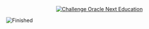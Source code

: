 <div align="center">
  <a href="https://www.oracle.com/br/education/oracle-next-education/">
    <img src="https://img.shields.io/badge/challenge%20oracle%20next%20education-blue" alt="Challenge Oracle Next Education">
  </a>
</div>


![Finished](https://img.shields.io/badge/finished-december-blue)

